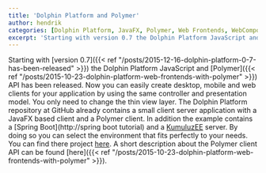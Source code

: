 ```yaml
---
title: 'Dolphin Platform and Polymer'
author: hendrik
categories: [Dolphin Platform, JavaFX, Polymer, Web Frontends, WebComponents]
excerpt: 'Starting with version 0.7 the Dolphin Platform JavaScript and Polymer API has been released.'
---
```

Starting with [version 0.7]({{< ref "/posts/2015-12-16-dolphin-platform-0-7-has-been-released" >}}) the Dolphin Platform JavaScript and [Polymer]({{< ref "/posts/2015-10-23-dolphin-platform-web-frontends-with-polymer" >}}) API has been released. Now you can easily create desktop, mobile and web clients for your application by using the same controller and presentation model. You only need to change the thin view layer. The Dolphin Platform repository at GitHub already contains a small client server application with a JavaFX based client and a Polymer client. In addition the example contains a [Spring Boot](http://spring boot tutorial) and a [KumuluzEE](http://www.kumuluz.com) server. By doing so you can select the environment that fits perfectly to your needs. You can find there project [here](https://github.com/canoo/dolphin-platform/tree/46bf958b5f50a9d9517ca03176dfda40f2a0801c/todo-example). A short description about the Polymer client API can be found [here]({{< ref "/posts/2015-10-23-dolphin-platform-web-frontends-with-polymer" >}}).
